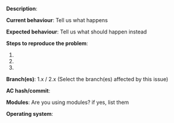 **Description**:

**Current behaviour**: Tell us what happens

**Expected behaviour**: Tell us what should happen instead

**Steps to reproduce the problem**:

1. 
2. 
3. 

**Branch(es)**: 1.x / 2.x (Select the branch(es) affected by this issue) 

**AC hash/commit**:  

**Modules**:  Are you using modules? if yes, list them

**Operating system**:  


[//]: # (This template is for problem reports, for other type of reports edit it accordingly)
[//]: # (If this is a crash report, include the crashlog with https://gist.github.com/)
[//]: # (For fixes containing c++ create a Pull Request)

